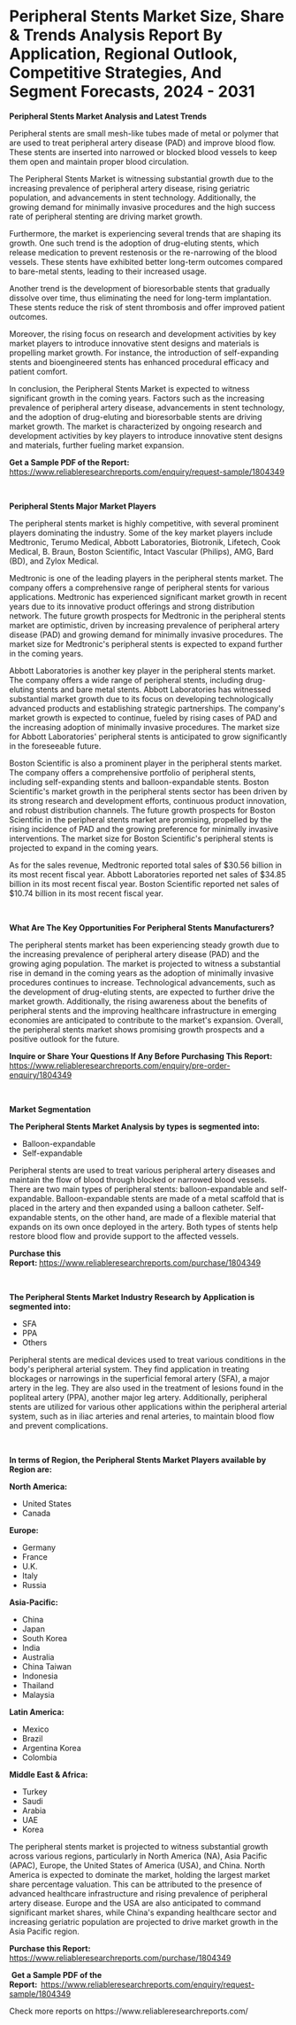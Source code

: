 <p><h1>Peripheral Stents Market Size, Share & Trends Analysis Report By Application, Regional Outlook, Competitive Strategies, And Segment Forecasts, 2024 - 2031</h1></p><p><strong>Peripheral Stents Market Analysis and Latest Trends</strong></p>
<p><p>Peripheral stents are small mesh-like tubes made of metal or polymer that are used to treat peripheral artery disease (PAD) and improve blood flow. These stents are inserted into narrowed or blocked blood vessels to keep them open and maintain proper blood circulation.</p><p>The Peripheral Stents Market is witnessing substantial growth due to the increasing prevalence of peripheral artery disease, rising geriatric population, and advancements in stent technology. Additionally, the growing demand for minimally invasive procedures and the high success rate of peripheral stenting are driving market growth.</p><p>Furthermore, the market is experiencing several trends that are shaping its growth. One such trend is the adoption of drug-eluting stents, which release medication to prevent restenosis or the re-narrowing of the blood vessels. These stents have exhibited better long-term outcomes compared to bare-metal stents, leading to their increased usage.</p><p>Another trend is the development of bioresorbable stents that gradually dissolve over time, thus eliminating the need for long-term implantation. These stents reduce the risk of stent thrombosis and offer improved patient outcomes.</p><p>Moreover, the rising focus on research and development activities by key market players to introduce innovative stent designs and materials is propelling market growth. For instance, the introduction of self-expanding stents and bioengineered stents has enhanced procedural efficacy and patient comfort.</p><p>In conclusion, the Peripheral Stents Market is expected to witness significant growth in the coming years. Factors such as the increasing prevalence of peripheral artery disease, advancements in stent technology, and the adoption of drug-eluting and bioresorbable stents are driving market growth. The market is characterized by ongoing research and development activities by key players to introduce innovative stent designs and materials, further fueling market expansion.</p></p>
<p><strong>Get a Sample PDF of the Report:&nbsp;</strong> <a href="https://www.reliableresearchreports.com/enquiry/request-sample/1804349">https://www.reliableresearchreports.com/enquiry/request-sample/1804349</a></p>
<p>&nbsp;</p>
<p><strong>Peripheral Stents Major Market Players</strong></p>
<p><p>The peripheral stents market is highly competitive, with several prominent players dominating the industry. Some of the key market players include Medtronic, Terumo Medical, Abbott Laboratories, Biotronik, Lifetech, Cook Medical, B. Braun, Boston Scientific, Intact Vascular (Philips), AMG, Bard (BD), and Zylox Medical. </p><p>Medtronic is one of the leading players in the peripheral stents market. The company offers a comprehensive range of peripheral stents for various applications. Medtronic has experienced significant market growth in recent years due to its innovative product offerings and strong distribution network. The future growth prospects for Medtronic in the peripheral stents market are optimistic, driven by increasing prevalence of peripheral artery disease (PAD) and growing demand for minimally invasive procedures. The market size for Medtronic's peripheral stents is expected to expand further in the coming years.</p><p>Abbott Laboratories is another key player in the peripheral stents market. The company offers a wide range of peripheral stents, including drug-eluting stents and bare metal stents. Abbott Laboratories has witnessed substantial market growth due to its focus on developing technologically advanced products and establishing strategic partnerships. The company's market growth is expected to continue, fueled by rising cases of PAD and the increasing adoption of minimally invasive procedures. The market size for Abbott Laboratories' peripheral stents is anticipated to grow significantly in the foreseeable future.</p><p>Boston Scientific is also a prominent player in the peripheral stents market. The company offers a comprehensive portfolio of peripheral stents, including self-expanding stents and balloon-expandable stents. Boston Scientific's market growth in the peripheral stents sector has been driven by its strong research and development efforts, continuous product innovation, and robust distribution channels. The future growth prospects for Boston Scientific in the peripheral stents market are promising, propelled by the rising incidence of PAD and the growing preference for minimally invasive interventions. The market size for Boston Scientific's peripheral stents is projected to expand in the coming years.</p><p>As for the sales revenue, Medtronic reported total sales of $30.56 billion in its most recent fiscal year. Abbott Laboratories reported net sales of $34.85 billion in its most recent fiscal year. Boston Scientific reported net sales of $10.74 billion in its most recent fiscal year.</p></p>
<p>&nbsp;</p>
<p><strong>What Are The Key Opportunities For Peripheral Stents Manufacturers?</strong></p>
<p><p>The peripheral stents market has been experiencing steady growth due to the increasing prevalence of peripheral artery disease (PAD) and the growing aging population. The market is projected to witness a substantial rise in demand in the coming years as the adoption of minimally invasive procedures continues to increase. Technological advancements, such as the development of drug-eluting stents, are expected to further drive the market growth. Additionally, the rising awareness about the benefits of peripheral stents and the improving healthcare infrastructure in emerging economies are anticipated to contribute to the market's expansion. Overall, the peripheral stents market shows promising growth prospects and a positive outlook for the future.</p></p>
<p><strong>Inquire or Share Your Questions If Any Before Purchasing This Report:</strong> <a href="https://www.reliableresearchreports.com/enquiry/pre-order-enquiry/1804349">https://www.reliableresearchreports.com/enquiry/pre-order-enquiry/1804349</a></p>
<p>&nbsp;</p>
<p><strong>Market Segmentation</strong></p>
<p><strong>The Peripheral Stents Market Analysis by types is segmented into:</strong></p>
<p><ul><li>Balloon-expandable</li><li>Self-expandable</li></ul></p>
<p><p>Peripheral stents are used to treat various peripheral artery diseases and maintain the flow of blood through blocked or narrowed blood vessels. There are two main types of peripheral stents: balloon-expandable and self-expandable. Balloon-expandable stents are made of a metal scaffold that is placed in the artery and then expanded using a balloon catheter. Self-expandable stents, on the other hand, are made of a flexible material that expands on its own once deployed in the artery. Both types of stents help restore blood flow and provide support to the affected vessels.</p></p>
<p><strong>Purchase this Report:&nbsp;</strong><a href="https://www.reliableresearchreports.com/purchase/1804349">https://www.reliableresearchreports.com/purchase/1804349</a></p>
<p>&nbsp;</p>
<p><strong>The Peripheral Stents Market Industry Research by Application is segmented into:</strong></p>
<p><ul><li>SFA</li><li>PPA</li><li>Others</li></ul></p>
<p><p>Peripheral stents are medical devices used to treat various conditions in the body's peripheral arterial system. They find application in treating blockages or narrowings in the superficial femoral artery (SFA), a major artery in the leg. They are also used in the treatment of lesions found in the popliteal artery (PPA), another major leg artery. Additionally, peripheral stents are utilized for various other applications within the peripheral arterial system, such as in iliac arteries and renal arteries, to maintain blood flow and prevent complications.</p></p>
<p>&nbsp;</p>
<p><strong>In terms of Region, the Peripheral Stents Market Players available by Region are:</strong></p>
<p>
    <p> <strong> North America: </strong>
        <ul>
            <li>United States</li>
            <li>Canada</li>
        </ul>
        </p> 
    <p> <strong> Europe: </strong>
        <ul>
            <li>Germany</li>
            <li>France</li>
            <li>U.K.</li>
            <li>Italy</li>
            <li>Russia</li>
        </ul>
        </p> 
    <p> <strong> Asia-Pacific: </strong>
        <ul>
            <li>China</li>
            <li>Japan</li>
            <li>South Korea</li>
            <li>India</li>
            <li>Australia</li>
            <li>China Taiwan</li>
            <li>Indonesia</li>
            <li>Thailand</li>
            <li>Malaysia</li>
        </ul>
        </p> 
    <p> <strong> Latin America: </strong>
        <ul>
            <li>Mexico</li>
            <li>Brazil</li>
            <li>Argentina Korea</li>
            <li>Colombia</li>
        </ul>
        </p> 
    <p> <strong> Middle East & Africa: </strong>
        <ul>
            <li>Turkey</li>
            <li>Saudi</li>
            <li>Arabia</li>
            <li>UAE</li>
            <li>Korea</li>
        </ul>
    </p>
    </p>
<p><p>The peripheral stents market is projected to witness substantial growth across various regions, particularly in North America (NA), Asia Pacific (APAC), Europe, the United States of America (USA), and China. North America is expected to dominate the market, holding the largest market share percentage valuation. This can be attributed to the presence of advanced healthcare infrastructure and rising prevalence of peripheral artery disease. Europe and the USA are also anticipated to command significant market shares, while China's expanding healthcare sector and increasing geriatric population are projected to drive market growth in the Asia Pacific region.</p></p>
<p><strong>Purchase this Report: </strong><a href="https://www.reliableresearchreports.com/purchase/1804349">https://www.reliableresearchreports.com/purchase/1804349</a></p>
<p>&nbsp;<strong>Get a Sample PDF of the Report:&nbsp;&nbsp;</strong><a href="https://www.reliableresearchreports.com/enquiry/request-sample/1804349">https://www.reliableresearchreports.com/enquiry/request-sample/1804349</a></p>
<p><strong></strong></p>
<p>Check more reports on https://www.reliableresearchreports.com/</p>